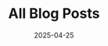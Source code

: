 ---
title: "All Blog Posts"
date: 2025-04-25
slug: "blog"
type: "page"
layout: "blog-archive"
summary: "Browse all articles grouped by category."
url: "/blog/"
draft: false
---